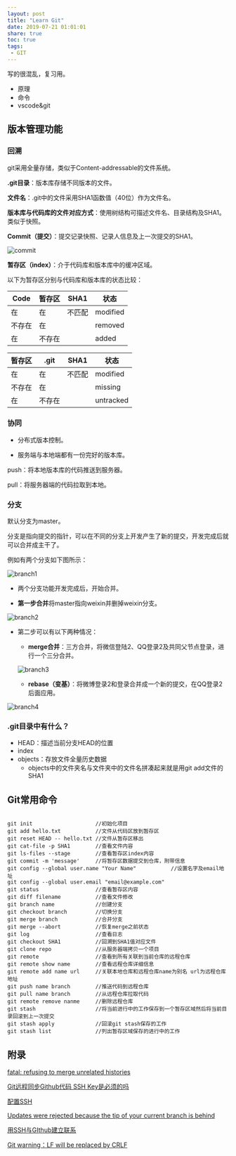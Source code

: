 ```yaml
---
layout: post
title: "Learn Git"
date: 2019-07-21 01:01:01
share: true
toc: true
tags: 
 - GIT
---
```


写的很混乱，复习用。

- 原理
- 命令
- vscode&git

## 版本管理功能

### 回溯

git采用全量存储，类似于Content-addressable的文件系统。

**.git目录**：版本库存储不同版本的文件。

**文件名**：.git中的文件采用SHA1函数值（40位）作为文件名。

**版本库与代码库的文件对应方式**：使用树结构可描述文件名、目录结构及SHA1。类似于快照。

**Commit（提交）**：提交记录快照、记录人信息及上一次提交的SHA1。

![commit](https://raw.githubusercontent.com/Curtails/learninggit/master/image/commit.png)

**暂存区（index）**：介于代码库和版本库中的缓冲区域。

以下为暂存区分别与代码库和版本库的状态比较：

| Code   | 暂存区 | SHA1   | 状态     |
| ------ | ------ | ------ | -------- |
| 在     | 在     | 不匹配 | modified |
| 不存在 | 在     |        | removed  |
| 在     | 不存在 |        | added    |

| 暂存区 | .git   | SHA1   | 状态      |
| ------ | ------ | ------ | --------- |
| 在     | 在     | 不匹配 | modified  |
| 不存在 | 在     |        | missing   |
| 在     | 不存在 |        | untracked |



### 协同

- 分布式版本控制。

- 服务端与本地端都有一份完好的版本库。

push：将本地版本库的代码推送到服务器。

pull：将服务器端的代码拉取到本地。

### 分支

默认分支为master。

分支是指向提交的指针，可以在不同的分支上开发产生了新的提交，开发完成后就可以合并成主干了。

例如有两个分支如下图所示：

![branch1](https://raw.githubusercontent.com/Curtails/learninggit/master/image/branch1.png)

- 两个分支功能开发完成后，开始合并。

- **第一步合并**将master指向weixin并删掉weixin分支。

![branch2](https://raw.githubusercontent.com/Curtails/learninggit/master/image/branch2.png)

- 第二步可以有以下两种情况：
  
  - **merge合并**：三方合并，将微信登陆2、QQ登录2及共同父节点登录，进行一个三分合并。
  
  ![branch3](https://raw.githubusercontent.com/Curtails/learninggit/master/image/branch3.png)
  
  
  
  - **rebase（变基）**：将微博登录2和登录合并成一个新的提交，在QQ登录2后面应用。

![branch4](https://raw.githubusercontent.com/Curtails/learninggit/master/image/branch4.png)



### .git目录中有什么？

- HEAD：描述当前分支HEAD的位置
- index
- objects：存放文件全量历史数据
  - objects中的文件夹名与文件夹中的文件名拼凑起来就是用git add文件的SHA1

## Git常用命令

```

git init					//初始化项目
git add hello.txt			//文件从代码区放到暂存区
git reset HEAD -- hello.txt	//文件从暂存区移出
git cat-file -p SHA1		//查看文件内容
git ls-files --stage		//查看暂存区index内容
git commit -m 'message'		//将暂存区数据提交到仓库，附带信息
git config --global user.name "Your Name"			//设置名字及email地址
git config --global user.email "email@example.com"	
git status					//查看暂存区内容
git diff filename			//查看文件修改
git branch name				//创建分支
git checkout branch			//切换分支
git merge branch			//合并分支
git merge --abort			//恢复merge之前状态
git log						//查看日志
git checkout SHA1			//回溯到SHA1值对应文件
git clone repo				//从服务器端拷贝一个项目
git remote					//查看到所有关联到当前仓库的远程仓库
git remote show name		//查看远程仓库详细信息
git remote add name url		//关联本地仓库和远程仓库name为别名 url为远程仓库地址
git push name branch		//推送代码到远程仓库
git pull name branch		//从远程仓库拉取代码
git remote remove nanme		//删除远程仓库
git stash					//将当前进行中的工作保存到一个暂存区域然后将当前目录回滚到上一次提交
git stash apply				//回滚git stash保存的工作
git stash list				//列出暂存区域保存的进行中的工作

```

## 附录

[fatal: refusing to merge unrelated histories](https://www.cnblogs.com/xiangxinhouse/p/8254120.html)

[Git远程同步Github代码 SSH Key是必须的吗](https://www.jianshu.com/p/ca1f257fdf59)

[配置SSH](https://blog.csdn.net/u011859677/article/details/79249436)

[Updates were rejected because the tip of your current branch is behind](https://blog.csdn.net/zhangkui0418/article/details/82977519)

[用SSH与GIthub建立联系](https://blog.csdn.net/weixin_38317875/article/details/80925750)

[Git warning：LF will be replaced by CRLF](https://blog.csdn.net/starry_night9280/article/details/53207928)

